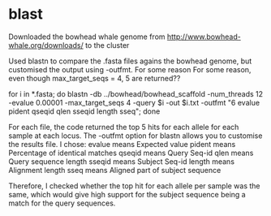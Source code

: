 # blast

Downloaded the bowhead whale genome from http://www.bowhead-whale.org/downloads/ to the cluster

Used blastn to compare the .fasta files agains the bowhead genome, but customised the output using -outfmt. For some reason
For some reason, even though max_target_seqs = 4, 5 are returned??

for i in *.fasta; 
do 
blastn -db ../bowhead/bowhead_scaffold -num_threads 12 -evalue 0.00001 -max_target_seqs 4 -query $i -out $i.txt -outfmt "6 evalue pident qseqid qlen sseqid length sseq"; 
done

For each file, the code returned the top 5 hits for each allele for each sample at each locus. The -outfmt option for blastn allows you to customise the results file. I chose:
evalue means Expected value
pident means Percentage of identical matches
qseqid means Query Seq-id
qlen means Query sequence length
sseqid means Subject Seq-id
length means Alignment length
sseq means Aligned part of subject sequence

Therefore, I checked whether the top hit for each allele per sample was the same, which would give high support
for the subject sequence being a match for the query sequences.
